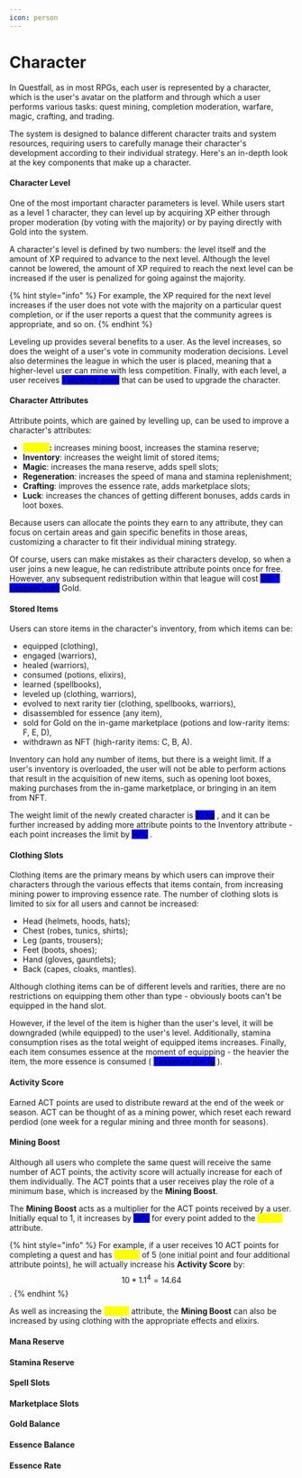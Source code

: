 ```yaml
---
icon: person
---
```


# Character

In Questfall, as in most RPGs, each user is represented by a character, which is the user's avatar on the platform and through which a user performs various tasks: quest mining, completion moderation, warfare, magic, crafting, and trading.

The system is designed to balance different character traits and system resources, requiring users to carefully manage their character's development according to their individual strategy. Here's an in-depth look at the key components that make up a character.

#### Character Level

One of the most important character parameters is level. While users start as a level 1 character, they can level up by acquiring XP either through proper moderation (by voting with the majority) or by paying directly with Gold into the system.

A character's level is defined by two numbers: the level itself and the amount of XP required to advance to the next level. Although the level cannot be lowered, the amount of XP required to reach the next level can be increased if the user is penalized for going against the majority.&#x20;

{% hint style="info" %}
For example, the XP required for the next level increases if the user does not vote with the majority on a particular quest completion, or if the user reports a quest that the community agrees is appropriate, and so on.
{% endhint %}

Leveling up provides several benefits to a user. As the level increases, so does the weight of a user's vote in community moderation decisions. Level also determines the league in which the user is placed, meaning that a higher-level user can mine with less competition. Finally, with each level, a user receives <mark style="background-color:blue;">1 attribute point</mark> that can be used to upgrade the character.

#### Character Attributes

Attribute points, which are gained by levelling up, can be used to improve a character's attributes:

* <mark style="color:yellow;">**Mining**</mark>**:** increases mining boost, increases the stamina reserve;
* **Inventory**: increases the weight limit of stored items;
* **Magic**: increases the mana reserve, adds spell slots;
* **Regeneration**: increases the speed of mana and stamina replenishment;
* **Crafting**: improves the essence rate, adds marketplace slots;
* **Luck**: increases the chances of getting different bonuses, adds cards in loot boxes.

Because users can allocate the points they earn to any attribute, they can focus on certain areas and gain specific benefits in those areas, customizing a character to fit their individual mining strategy.

Of course, users can make mistakes as their characters develop, so when a user joins a new league, he can redistribute attribute points once for free. However, any subsequent redistribution within that league will cost  <mark style="background-color:blue;">100 \* LeagueCount</mark>  Gold.

#### Stored Items

Users can store items in the character's inventory, from which items can be:

* equipped (clothing),&#x20;
* engaged (warriors),
* healed (warriors),
* consumed (potions, elixirs),&#x20;
* learned (spellbooks),
* leveled up (clothing, warriors),
* evolved to next rarity tier (clothing, spellbooks, warriors),&#x20;
* disassembled for essence (any item),&#x20;
* sold for Gold on the in-game marketplace (potions and low-rarity items: F, E, D),
* withdrawn as NFT (high-rarity items: C, B, A).

Inventory can hold any number of items, but there is a weight limit. If a user's inventory is overloaded, the user will not be able to perform actions that result in the acquisition of new items, such as opening loot boxes, making purchases from the in-game marketplace, or bringing in an item from NFT.

The weight limit of the newly created character is <mark style="background-color:blue;">10 kg</mark> , and it can be further increased by adding more attribute points to the Inventory attribute - each point increases the limit by <mark style="background-color:blue;">10%</mark> .

#### Clothing Slots

Clothing items are the primary means by which users can improve their characters through the various effects that items contain, from increasing mining power to improving essence rate. The number of clothing slots is limited to six for all users and cannot be increased:

* Head (helmets, hoods, hats);
* Chest (robes, tunics, shirts);
* Leg (pants, trousers);
* Feet (boots, shoes);
* Hand (gloves, gauntlets);
* Back (capes, cloaks, mantles).&#x20;

Although clothing items can be of different levels and rarities, there are no restrictions on equipping them other than type - obviously boots can't be equipped in the hand slot.

However, if the level of the item is higher than the user's level, it will be downgraded (while equipped) to the user's level. Additionally, stamina consumption rises as the total weight of equipped items increases. Finally, each item consumes essence at the moment of equipping - the heavier the item, the more essence is consumed ( <mark style="background-color:blue;">1 essence per 1g</mark> ).

#### Activity Score

Earned ACT points are used to distribute reward at the end of the week or season. ACT can be thought of as a mining power, which reset each reward perdiod (one week for a regular mining and three month for seasons).

#### Mining Boost

Although all users who complete the same quest will receive the same number of ACT points, the activity score will actually increase for each of them individually. The ACT points that a user receives play the role of a minimum base, which is increased by the **Mining Boost**.

The **Mining Boost** acts as a multiplier for the ACT points received by a user. Initially equal to 1, it increases by <mark style="background-color:blue;">10%</mark> for every point added to the <mark style="color:yellow;">Mining</mark> attribute.

{% hint style="info" %}
For example, if a user receives 10 ACT points for completing a quest and has <mark style="color:yellow;">Mining</mark> of 5 (one initial point and four additional attribute points), he will actually increase his **Activity Score** by: $$10*1.1^{4}=14.64$$.
{% endhint %}

As well as increasing the <mark style="color:yellow;">Mining</mark> attribute, the **Mining Boost** can also be increased by using clothing with the appropriate effects and elixirs.

#### Mana Reserve

#### Stamina Reserve

#### Spell Slots

#### Marketplace Slots

#### Gold Balance

#### Essence Balance

#### Essence Rate

